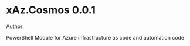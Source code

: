 # xAz.Cosmos 0.0.1

Author:  

PowerShell Module for Azure infrastructure as code and automation code

